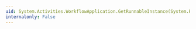 ```yaml
---
uid: System.Activities.WorkflowApplication.GetRunnableInstance(System.Runtime.DurableInstancing.InstanceStore)
internalonly: False
---
```

